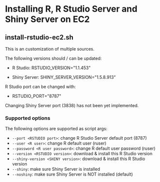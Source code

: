 # Installing R, R Studio Server and Shiny Server on EC2

## install-rstudio-ec2.sh

This is an customization of multiple sources.

The following versions should / can be updated:
* R Studio: RSTUDIO_VERSION="1.1.453"

* Shiny Server: SHINY_SERVER_VERSION="1.5.8.913"

R Studio port can be changed with:
* RSTUDIO_PORT="8787"

Changing Shiny Server port (3838) has not been yet implemented.

### Supported options

The following options are supported as script args:
* `--port <RSTUDIO port>`: change R Studio Server default port (8787)
* `--user <R user>`: change R default user (ruser)
* `--password <R user password>`: change R default user password (ruser)
* `--version <RSTUDIO version>`: download & install this R Studio version
* `--shiny-version <SHINY version>`: download & install this R Studio version
* `--shiny`: make sure Shiny Server is installed
* `--noshiny`: make sure Shiny Server is NOT installed (default)
